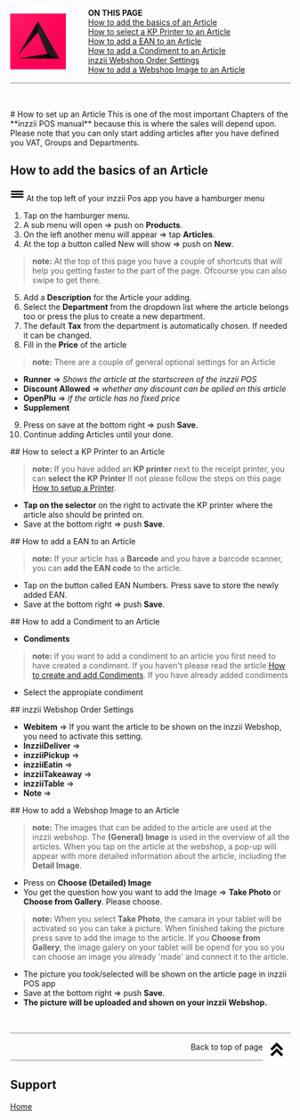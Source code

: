 <div id= "Top"></div>
<p><img src="../Assets/Pictures/play_store_512.png" alt="inzzii logo" width="100" style="float: left; margin-right: 40px; margin-top: 10px; margin-bottom: 20px"/>

**ON THIS PAGE** <br>
<a href="#Article Basic">How to add the basics of an Article</a><br>
<a href="#KP Printer">How to select a KP Printer to an Article</a><br>
<a href="#EAN">How to add a EAN to an Article</a><br>
<a href="#Condiments">How to add a Condiment to an Article</a><br>
<a href="#Order Settings">inzzii Webshop Order Settings</a><br>
<a href="#Images">How to add a Webshop Image to an Article</a><br>
</p>

<hr style="border-top: 3px solid #ccc; background: transparent;" >
<p><br></p>

<div id= "Article Basic"></div>
# How to set up an Article
This is one of the most important Chapters of the **inzzii POS manual** because this is where the sales will depend upon. Please note that you can only start adding articles after you have defined you VAT, Groups and Departments.

## How to add the basics of an Article

<img src="../Assets/Pictures/Hmenu.png" alt="hamburgermenu" width="25" height="25"/> At the top left of your inzzii Pos app you have a hamburger menu 
1. Tap on the hamburger menu.
2. A sub menu will open => push on **Products**.
3. On the left another menu will appear => tap **Articles**. 
4. At the top a button called New will show => push on **New**.
> **note:** At the top of this page you have a couple of shortcuts that will help you getting faster to the part of the page. Ofcourse you can also swipe to get there.
5. Add a **Description** for the Article your adding.
6. Select the **Department** from the dropdown list where the article belongs too or press the plus to create a new department.
7. The default **Tax** from the department is automatically chosen. If needed it can be changed.
8. Fill in the **Price** of the article
> **note:** There are a couple of general optional settings for an Article 
- **Runner** => _Shows the article at the startscreen of the inzzii POS_
- **Discount Allowed** => _whether any discount can be aplied on this article_
- **OpenPlu** => _if the article has no fixed price_
- **Supplement** 
9. Press on save at the bottom right => push **Save**.
10. Continue adding Articles until your done.

<div id= "KP Printer"></div>
## How to select a KP Printer to an Article

> **note:**  If you have added an **KP printer** next to the receipt printer, you can **select the KP Printer** If not please follow the steps on this page [How to setup a Printer](../docs/Chapter2.html).

* **Tap on the selector** on the right to activate the KP printer where the article also should be printed on.
* Save at the bottom right => push **Save**.

<div id= "EAN"></div>
## How to add a EAN to an Article

> **note:**   If your article has a **Barcode** and you have a barcode scanner, you can **add the EAN code** to the article.

* Tap on the button called EAN Numbers. Press save to store the newly added EAN.
* Save at the bottom right => push **Save**.


<div id= "Condiments"></div>
## How to add a Condiment to an Article

* **Condiments**
> **note:** if you want to add a condiment to an article you first need to have created a condiment. If you haven't please read the article [How to create and add Condiments](../docs/Chapter13.md).
If you have already added condiments
- Select the appropiate condiment

<div id= "Order Settings"></div>
## inzzii Webshop Order Settings

* **Webitem** => If you want the article to be shown on the inzzii Webshop, you need to activate this setting.
* **InzziiDeliver** => 
* **inzziiPickup** => 
* **inzziiEatin** => 
* **inzziiTakeaway** => 
* **inzziiTable** => 
* **Note** => 

<div id= "Images"></div>
## How to add a Webshop Image to an Article

> **note:** The images that can be added to the article are used at the inzzii webshop. The **(General) Image** is used in the overview of all the articles. When you tap on the article at the webshop, a pop-up will appear with more detailed information about the article, including the **Detail Image**.

* Press on **Choose (Detailed) Image** 
* You get the question how you want to add the Image => **Take Photo** or **Choose from Gallery**. Please choose.
> **note:** When you select **Take Photo**, the camara in your tablet will be activated so you can take a picture. When finished taking the picture press save to add the image to the article. If you **Choose from Gallery**, the image galery on your tablet will be opend for you so you can choose an image you already 'made' and connect it to the article.
* The picture you took/selected will be shown on the article page in inzzii POS app  
* Save at the bottom right => push **Save**.
* **The picture will be uploaded and shown on your inzzii Webshop.**


<p><br></p>
<hr style="border-top: 3px solid #ccc; background: transparent;" >
<a href="#Top"><img src="../Assets/Pictures/Top.png" alt="Top" width="50" align="right" style="margin-bottom: 10px"/></a>
<p style="text-align: right;"> Back to top of page </p>
<hr style="border-top: 3px solid #ccc; background: transparent;" >

## Support
[Home](../index.md)
